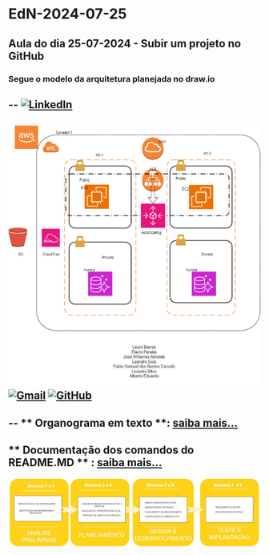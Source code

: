 # EdN-2024-07-25
Aula do dia 25-07-2024 - Subir um projeto no GitHub
--
### Segue o modelo da arquitetura planejada no draw.io
--
[![LinkedIn](https://img.shields.io/badge/LinkedIn-0077B5?style=for-the-badge&logo=linkedin&logoColor=white)](https://www.linkedin.com/in/f%C3%A1bio-samuel-dos-santos-canedo-2708b533/)
--
![imagem](https://github.com/Acheroniano/EdN-2024-07-25/blob/main/DiagramaEcommerce.drawio.png)
[![Gmail](https://img.shields.io/badge/Gmail-333333?style=for-the-badge&logo=gmail&logoColor=red)](mailto:acheroniano@gmail.com) 
[![GitHub](https://img.shields.io/badge/GitHub-100000?style=for-the-badge&logo=github&logoColor=white)](https://github.com/Acheroniano)
--
--
** Organograma em texto **: [saiba mais...](https://github.com/Acheroniano/EdN-2024-07-25/blob/main/Sala%2001%20-%202024-07-25.txt)
--
** Documentação dos comandos do README.MD ** : [saiba mais...](https://docs.pipz.com/central-de-ajuda/learning-center/guia-basico-de-markdown#open)
--
![imagem](https://github.com/Acheroniano/EdN-2024-07-25/blob/main/diagramaorganograma.jpg)

